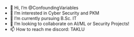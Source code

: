 - 👋 Hi, I’m @ConfoundingVariables
- 👀 I’m interested in Cyber Security and PKM
- 🌱 I’m currently pursuing B.Sc. IT
- 💞️ I’m looking to collaborate on AI/ML or Security Projects!
- 📫 How to reach me discord: TAKLU

<!---
ConfoundingVariables/ConfoundingVariables is a ✨ special ✨ repository because its `README.md` (this file) appears on your GitHub profile.
You can click the Preview link to take a look at your changes.
--->
